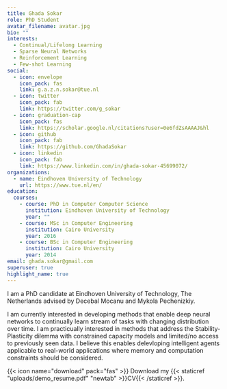 ```yaml
---
title: Ghada Sokar
role: PhD Student
avatar_filename: avatar.jpg
bio: ""
interests:
  - Continual/Lifelong Learning
  - Sparse Neural Networks
  - Reinforcement Learning
  - Few-shot Learning
social:
  - icon: envelope
    icon_pack: fas
    link: g.a.z.n.sokar@tue.nl
  - icon: twitter
    icon_pack: fab
    link: https://twitter.com/g_sokar
  - icon: graduation-cap
    icon_pack: fas
    link: https://scholar.google.nl/citations?user=0e6fdZsAAAAJ&hl
  - icon: github
    icon_pack: fab
    link: https://github.com/GhadaSokar
  - icon: linkedin
    icon_pack: fab
    link: https://www.linkedin.com/in/ghada-sokar-45699072/
organizations:
  - name: Eindhoven University of Technology
    url: https://www.tue.nl/en/
education:
  courses:
    - course: PhD in Computer Computer Science
      institution: Eindhoven University of Technology
      year: ""
    - course: MSc in Computer Engineering
      institution: Cairo University
      year: 2016
    - course: BSc in Computer Engineering
      institution: Cairo University
      year: 2014
email: ghada.sokar@gmail.com
superuser: true
highlight_name: true
---
```

I am a PhD candidate at Eindhoven University of Technology, The Netherlands advised by Decebal Mocanu and Mykola [](https://people.utwente.nl/d.c.mocanu)Pechenizkiy.  

I am currently interested in developing methods that enable deep neural networks to continually learn stream of tasks with changing distribution over time.  I am practicually interested in methods that address the Stability-Plasticity dilemma with constrained capacity models and limited/no access to previously seen data.  I believe this enables delevloping intelligent agents applicable to real-world applications where memory and computation constraints should be considered.

{{< icon name="download" pack="fas" >}} Download my {{< staticref "uploads/demo_resume.pdf" "newtab" >}}CV{{< /staticref >}}.